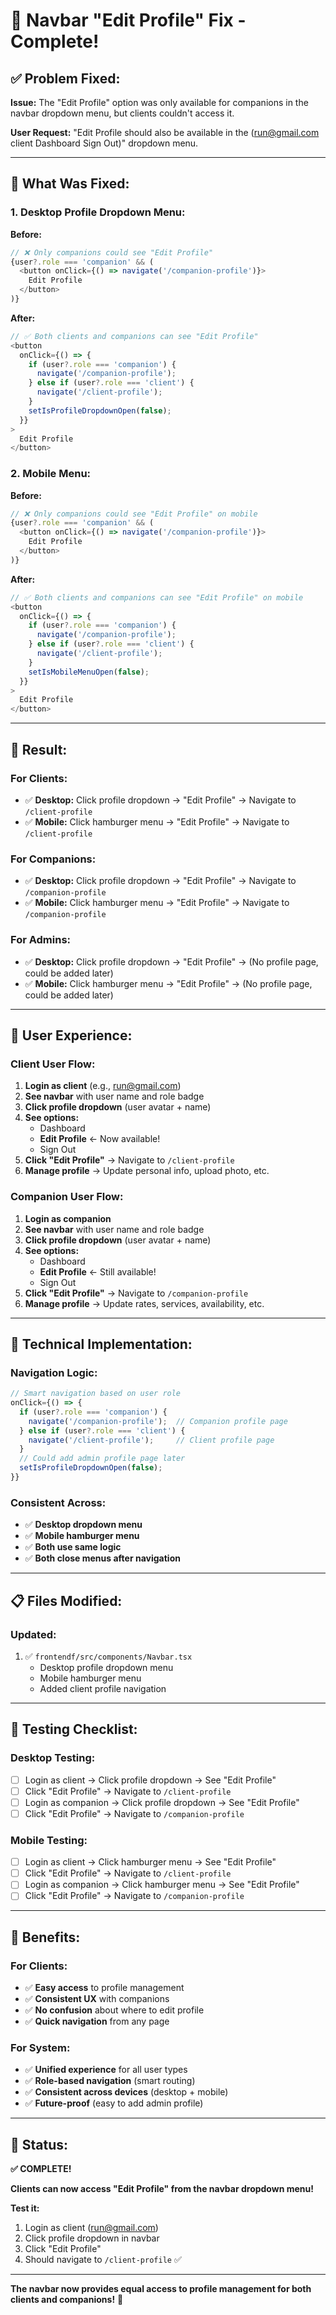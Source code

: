 # 🔧 Navbar "Edit Profile" Fix - Complete!

## ✅ **Problem Fixed:**

**Issue:** The "Edit Profile" option was only available for companions in the navbar dropdown menu, but clients couldn't access it.

**User Request:** "Edit Profile should also be available in the (run@gmail.com client Dashboard Sign Out)" dropdown menu.

---

## 🎯 **What Was Fixed:**

### **1. Desktop Profile Dropdown Menu:**

**Before:**
```javascript
// ❌ Only companions could see "Edit Profile"
{user?.role === 'companion' && (
  <button onClick={() => navigate('/companion-profile')}>
    Edit Profile
  </button>
)}
```

**After:**
```javascript
// ✅ Both clients and companions can see "Edit Profile"
<button
  onClick={() => {
    if (user?.role === 'companion') {
      navigate('/companion-profile');
    } else if (user?.role === 'client') {
      navigate('/client-profile');
    }
    setIsProfileDropdownOpen(false);
  }}
>
  Edit Profile
</button>
```

### **2. Mobile Menu:**

**Before:**
```javascript
// ❌ Only companions could see "Edit Profile" on mobile
{user?.role === 'companion' && (
  <button onClick={() => navigate('/companion-profile')}>
    Edit Profile
  </button>
)}
```

**After:**
```javascript
// ✅ Both clients and companions can see "Edit Profile" on mobile
<button
  onClick={() => {
    if (user?.role === 'companion') {
      navigate('/companion-profile');
    } else if (user?.role === 'client') {
      navigate('/client-profile');
    }
    setIsMobileMenuOpen(false);
  }}
>
  Edit Profile
</button>
```

---

## 🎊 **Result:**

### **For Clients:**
- ✅ **Desktop:** Click profile dropdown → "Edit Profile" → Navigate to `/client-profile`
- ✅ **Mobile:** Click hamburger menu → "Edit Profile" → Navigate to `/client-profile`

### **For Companions:**
- ✅ **Desktop:** Click profile dropdown → "Edit Profile" → Navigate to `/companion-profile`
- ✅ **Mobile:** Click hamburger menu → "Edit Profile" → Navigate to `/companion-profile`

### **For Admins:**
- ✅ **Desktop:** Click profile dropdown → "Edit Profile" → (No profile page, could be added later)
- ✅ **Mobile:** Click hamburger menu → "Edit Profile" → (No profile page, could be added later)

---

## 📱 **User Experience:**

### **Client User Flow:**
1. **Login as client** (e.g., run@gmail.com)
2. **See navbar** with user name and role badge
3. **Click profile dropdown** (user avatar + name)
4. **See options:**
   - Dashboard
   - **Edit Profile** ← Now available!
   - Sign Out
5. **Click "Edit Profile"** → Navigate to `/client-profile`
6. **Manage profile** → Update personal info, upload photo, etc.

### **Companion User Flow:**
1. **Login as companion**
2. **See navbar** with user name and role badge
3. **Click profile dropdown** (user avatar + name)
4. **See options:**
   - Dashboard
   - **Edit Profile** ← Still available!
   - Sign Out
5. **Click "Edit Profile"** → Navigate to `/companion-profile`
6. **Manage profile** → Update rates, services, availability, etc.

---

## 🔧 **Technical Implementation:**

### **Navigation Logic:**
```javascript
// Smart navigation based on user role
onClick={() => {
  if (user?.role === 'companion') {
    navigate('/companion-profile');  // Companion profile page
  } else if (user?.role === 'client') {
    navigate('/client-profile');     // Client profile page
  }
  // Could add admin profile page later
  setIsProfileDropdownOpen(false);
}}
```

### **Consistent Across:**
- ✅ **Desktop dropdown menu**
- ✅ **Mobile hamburger menu**
- ✅ **Both use same logic**
- ✅ **Both close menus after navigation**

---

## 📋 **Files Modified:**

### **Updated:**
1. ✅ `frontendf/src/components/Navbar.tsx`
   - Desktop profile dropdown menu
   - Mobile hamburger menu
   - Added client profile navigation

---

## 🎯 **Testing Checklist:**

### **Desktop Testing:**
- [ ] Login as client → Click profile dropdown → See "Edit Profile"
- [ ] Click "Edit Profile" → Navigate to `/client-profile`
- [ ] Login as companion → Click profile dropdown → See "Edit Profile"
- [ ] Click "Edit Profile" → Navigate to `/companion-profile`

### **Mobile Testing:**
- [ ] Login as client → Click hamburger menu → See "Edit Profile"
- [ ] Click "Edit Profile" → Navigate to `/client-profile`
- [ ] Login as companion → Click hamburger menu → See "Edit Profile"
- [ ] Click "Edit Profile" → Navigate to `/companion-profile`

---

## 🚀 **Benefits:**

### **For Clients:**
- ✅ **Easy access** to profile management
- ✅ **Consistent UX** with companions
- ✅ **No confusion** about where to edit profile
- ✅ **Quick navigation** from any page

### **For System:**
- ✅ **Unified experience** for all user types
- ✅ **Role-based navigation** (smart routing)
- ✅ **Consistent across devices** (desktop + mobile)
- ✅ **Future-proof** (easy to add admin profile)

---

## 🎉 **Status:**

**✅ COMPLETE!** 

**Clients can now access "Edit Profile" from the navbar dropdown menu!**

**Test it:**
1. Login as client (run@gmail.com)
2. Click profile dropdown in navbar
3. Click "Edit Profile"
4. Should navigate to `/client-profile` ✅

---

**The navbar now provides equal access to profile management for both clients and companions!** 🎊




















